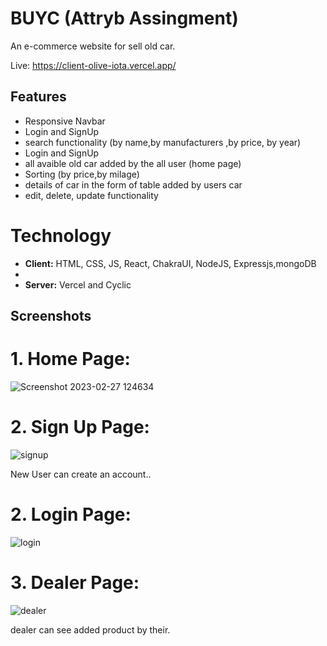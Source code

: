 # BUYC (Attryb Assingment)
An e-commerce website for sell old car.

Live: https://client-olive-iota.vercel.app/
## Features
 - Responsive Navbar
 - Login and SignUp
 - search functionality (by name,by manufacturers ,by price, by year)
 - Login and SignUp
 - all avaible old car added by the all user (home page)
 - Sorting (by price,by milage)
 - details of car in the form of table added by users car
 - edit, delete, update functionality 
 # Technology
- **Client:** HTML, CSS, JS, React, ChakraUI, NodeJS, Expressjs,mongoDB
- 
- **Server:** Vercel and Cyclic
 
## Screenshots

# 1. Home Page:
![Screenshot 2023-02-27 124634](https://i.postimg.cc/0QKsVZ6f/Screenshot-2023-05-27-at-4-20-20-PM.png)

# 2. Sign Up Page:

![signup](https://i.postimg.cc/5t6dtpmV/Screenshot-2023-05-27-at-4-21-21-PM.png)

New User can create an account..

# 2. Login Page:

![login](https://i.postimg.cc/05ZftxsV/Screenshot-2023-05-27-at-4-22-37-PM.png)
# 3.  Dealer Page:

![dealer](https://i.postimg.cc/VLmNNQ0P/Screenshot-2023-05-27-at-4-23-55-PM.png)

dealer can see added product by their.
